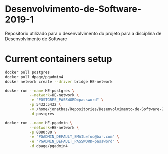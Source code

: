 # Desenvolvimento-de-Software-2019-1
Repositório utilizado para o desenvolvimento do projeto para a disciplina de Desenvolvimento de Software

# Current containers setup
``` bash
docker pull postgres
docker pull dpage/pgadmin4
docker network create --driver bridge HE-network

docker run --name HE-postgres \
           --network=HE-network \
           -e "POSTGRES_PASSWORD=password" \
           -p 5432:5432 \
           -v /home/jonathas/Repositories/Desenvolvimento-de-Software-2019-1/Postgres:/var/lib/postgresql/data:z \
           -d postgres

docker run --name HE-pgadmin \
           --network=HE-network \
           -p 8080:80 \
           -e "PGADMIN_DEFAULT_EMAIL=foo@bar.com" \
           -e "PGADMIN_DEFAULT_PASSWORD=password" \
           -d dpage/pgadmin4

```
